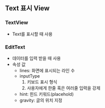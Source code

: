 ## Text 표시 View
### TextView
- Text를 표시할 때 사용
### EditText
- 데이터를 입력 받을 때 사용
- 속성 값
   - lines: 화면에 표시되는 라인 수
   - inputType
      1. 키보드 표시 형식
      2. 사용자에게 한줄 혹은 여러줄 입력을 강제
   - hint: 힌드 키워드(placehold)
   - gravity: 글의 위치 지정